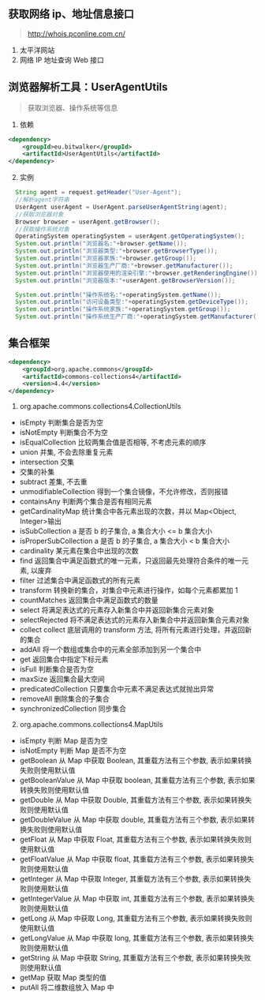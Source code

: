 ## 获取网络 ip、地址信息接口

> http://whois.pconline.com.cn/

1. 太平洋网站
2. 网络 IP 地址查询 Web 接口

## 浏览器解析工具：UserAgentUtils

> 获取浏览器、操作系统等信息

1. 依赖

```xml
<dependency>
    <groupId>eu.bitwalker</groupId>
    <artifactId>UserAgentUtils</artifactId>
</dependency>
```

2. 实例

```java
  String agent = request.getHeader("User-Agent");
  //解析agent字符串
  UserAgent userAgent = UserAgent.parseUserAgentString(agent);
  //获取浏览器对象
  Browser browser = userAgent.getBrowser();
  //获取操作系统对象
  OperatingSystem operatingSystem = userAgent.getOperatingSystem();
  System.out.println("浏览器名:"+browser.getName());
  System.out.println("浏览器类型:"+browser.getBrowserType());
  System.out.println("浏览器家族:"+browser.getGroup());
  System.out.println("浏览器生产厂商:"+browser.getManufacturer());
  System.out.println("浏览器使用的渲染引擎:"+browser.getRenderingEngine());
  System.out.println("浏览器版本:"+userAgent.getBrowserVersion());

  System.out.println("操作系统名:"+operatingSystem.getName());
  System.out.println("访问设备类型:"+operatingSystem.getDeviceType());
  System.out.println("操作系统家族:"+operatingSystem.getGroup());
  System.out.println("操作系统生产厂商:"+operatingSystem.getManufacturer());
```

## 集合框架

```xml
<dependency>
    <groupId>org.apache.commons</groupId>
    <artifactId>commons-collections4</artifactId>
    <version>4.4</version>
</dependency>
```

1.  org.apache.commons.collections4.CollectionUtils

- isEmpty 判断集合是否为空
- isNotEmpty 判断集合不为空
- isEqualCollection 比较两集合值是否相等, 不考虑元素的顺序
- union 并集, 不会去除重复元素
- intersection 交集
- 交集的补集
- subtract 差集, 不去重
- unmodifiableCollection 得到一个集合镜像，不允许修改，否则报错
- containsAny 判断两个集合是否有相同元素
- getCardinalityMap 统计集合中各元素出现的次数，并以 Map<Object, Integer>输出
- isSubCollection a 是否 b 的子集合, a 集合大小 <= b 集合大小
- isProperSubCollection a 是否 b 的子集合, a 集合大小 < b 集合大小
- cardinality 某元素在集合中出现的次数
- find 返回集合中满足函数式的唯一元素，只返回最先处理符合条件的唯一元素, 以废弃
- filter 过滤集合中满足函数式的所有元素
- transform 转换新的集合，对集合中元素进行操作，如每个元素都累加 1
- countMatches 返回集合中满足函数式的数量
- select 将满足表达式的元素存入新集合中并返回新集合元素对象
- selectRejected 将不满足表达式的元素存入新集合中并返回新集合元素对象
- collect collect 底层调用的 transform 方法, 将所有元素进行处理，并返回新的集合
- addAll 将一个数组或集合中的元素全部添加到另一个集合中
- get 返回集合中指定下标元素
- isFull 判断集合是否为空
- maxSize 返回集合最大空间
- predicatedCollection 只要集合中元素不满足表达式就抛出异常
- removeAll 删除集合的子集合
- synchronizedCollection 同步集合

2.  org.apache.commons.collections4.MapUtils

- isEmpty 判断 Map 是否为空
- isNotEmpty 判断 Map 是否不为空
- getBoolean 从 Map 中获取 Boolean, 其重载方法有三个参数, 表示如果转换失败则使用默认值
- getBooleanValue 从 Map 中获取 boolean, 其重载方法有三个参数, 表示如果转换失败则使用默认值
- getDouble 从 Map 中获取 Double, 其重载方法有三个参数, 表示如果转换失败则使用默认值
- getDoubleValue 从 Map 中获取 double, 其重载方法有三个参数, 表示如果转换失败则使用默认值
- getFloat 从 Map 中获取 Float, 其重载方法有三个参数, 表示如果转换失败则使用默认值
- getFloatValue 从 Map 中获取 float, 其重载方法有三个参数, 表示如果转换失败则使用默认值
- getInteger 从 Map 中获取 Integer, 其重载方法有三个参数, 表示如果转换失败则使用默认值
- getIntegerValue 从 Map 中获取 int, 其重载方法有三个参数, 表示如果转换失败则使用默认值
- getLong 从 Map 中获取 Long, 其重载方法有三个参数, 表示如果转换失败则使用默认值
- getLongValue 从 Map 中获取 long, 其重载方法有三个参数, 表示如果转换失败则使用默认值
- getString 从 Map 中获取 String, 其重载方法有三个参数, 表示如果转换失败则使用默认值
- getMap 获取 Map 类型的值
- putAll 将二维数组放入 Map 中

